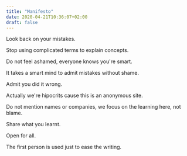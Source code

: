 ```yaml
---
title: "Manifesto"
date: 2020-04-21T10:36:07+02:00
draft: false
---
```


Look back on your mistakes.

Stop using complicated terms to explain concepts.

Do not feel ashamed, everyone knows you're smart.

It takes a smart mind to admit mistakes without shame.

Admit you did it wrong.

Actually we're hipocrits cause this is an anonymous site.

Do not mention names or companies, we focus on the learning here, not blame.

Share what you learnt.

Open for all.

The first person is used just to ease the writing.

